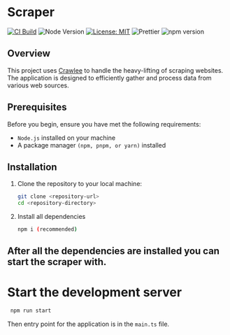 # Scraper
[![CI Build](https://github.com/a-dubaj/scraper/actions/workflows/build.yml/badge.svg)](https://github.com/a-dubaj/scraper/actions/workflows/build.yml)
![Node Version](https://img.shields.io/badge/node-%3E%3D20.0.0-brightgreen)
[![License: MIT](https://img.shields.io/badge/License-MIT-yellow.svg)](https://opensource.org/licenses/MIT)
![Prettier](https://img.shields.io/badge/code%20style-prettier-ff69b4.svg)
![npm version](https://img.shields.io/npm/v/scraper)

## Overview

This project uses [Crawlee](https://crawlee.io/docs) to handle the heavy-lifting of scraping websites. 
The application is designed to efficiently gather and process data from various web sources.

## Prerequisites

Before you begin, ensure you have met the following requirements:
- `Node.js` installed on your machine
- A package manager `(npm, pnpm, or yarn)` installed

## Installation

1. Clone the repository to your local machine:
   ```bash
   git clone <repository-url>
   cd <repository-directory>
   ```
   
2. Install all dependencies
    ```bash
    npm i (recommended)
   ```

## After all the dependencies are installed you can start the scraper with.

# Start the development server
   ```bash
    npm run start
   ```

Then entry point for the application is in the `main.ts` file.